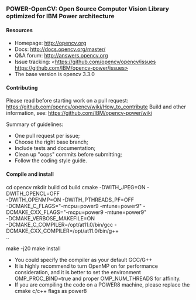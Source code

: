 ### POWER-OpenCV: Open Source Computer Vision Library optimized for IBM Power architecture

#### Resources

* Homepage: <http://opencv.org>
* Docs: <http://docs.opencv.org/master/>
* Q&A forum: <http://answers.opencv.org>
* Issue tracking: <https://github.com/opencv/opencv/issues https://github.com/IBM/opencv-power/issues>
* The base version is opencv 3.3.0 

#### Contributing

Please read before starting work on a pull request: <https://github.com/opencv/opencv/wiki/How_to_contribute>
Build and other information, see: <https://github.com/IBM/opencv-power/wiki>

Summary of guidelines:

* One pull request per issue;
* Choose the right base branch;
* Include tests and documentation;
* Clean up "oops" commits before submitting;
* Follow the coding style guide.


#### Compile and install
cd opencv
mkdir build
cd build
cmake -DWITH_JPEG=ON -DWITH_OPENCL=OFF \
-DWITH_OPENMP=ON -DWITH_PTHREADS_PF=OFF \
-DCMAKE_C_FLAGS="-mcpu=power9 -mtune=power9" -DCMAKE_CXX_FLAGS="-mcpu=power9 -mtune=power9" \
-DCMAKE_VERBOSE_MAKEFILE=ON \
-DCMAKE_C_COMPILER=/opt/at11.0/bin/gcc -DCMAKE_CXX_COMPILER=/opt/at11.0/bin/g++ \
..

make -j20
make install

* You could specify the compiler as your default GCC/G++
* It is highly recommend to turn OpenMP on for performance consideration, and it is better to set the environment  OMP_PROC_BIND=true and proper OMP_NUM_THREADS for affinity.
* If you are compiling the code on a POWER8 machine, please replace the cmake c/c++ flags as power8


